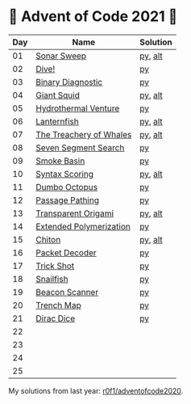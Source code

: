 # :christmas_tree: Advent of Code 2021 :christmas_tree:

|Day|Name|Solution|
|---|---|---|
|01|[Sonar Sweep](https://adventofcode.com/2021/day/1)|[py](/day01/main.py), [alt](/day01/alt.py)|
|02|[Dive!](https://adventofcode.com/2021/day/2)|[py](/day02/main.py)|
|03|[Binary Diagnostic](https://adventofcode.com/2021/day/3)|[py](/day03/main.py)|
|04|[Giant Squid](https://adventofcode.com/2021/day/4)|[py](/day04/main.py), [alt](/day04/alt.py)|
|05|[Hydrothermal Venture](https://adventofcode.com/2021/day/5)|[py](/day05/main.py)|
|06|[Lanternfish](https://adventofcode.com/2021/day/6)|[py](/day06/main.py), [alt](/day06/alt.py)|
|07|[The Treachery of Whales](https://adventofcode.com/2021/day/7)|[py](/day07/main.py), [alt](/day07/alt.py)|
|08|[Seven Segment Search](https://adventofcode.com/2021/day/8)|[py](/day08/main.py)|
|09|[Smoke Basin](https://adventofcode.com/2021/day/9)|[py](/day09/main.py)|
|10|[Syntax Scoring](https://adventofcode.com/2021/day/10)|[py](/day10/main.py), [alt](/day10/alt.py)|
|11|[Dumbo Octopus](https://adventofcode.com/2021/day/11)|[py](/day11/main.py)|
|12|[Passage Pathing](https://adventofcode.com/2021/day/12)|[py](/day12/main.py)|
|13|[Transparent Origami](https://adventofcode.com/2021/day/13)|[py](/day13/main.py), [alt](/day13/alt.py)|
|14|[Extended Polymerization](https://adventofcode.com/2021/day/14)|[py](/day14/main.py)|
|15|[Chiton](https://adventofcode.com/2021/day/15)|[py](/day15/main.py), [alt](/day15/alt.py)|
|16|[Packet Decoder](https://adventofcode.com/2021/day/16)|[py](/day16/main.py)|
|17|[Trick Shot](https://adventofcode.com/2021/day/17)|[py](/day17/main.py)|
|18|[Snailfish](https://adventofcode.com/2021/day/18)|[py](/day18/main.py)|
|19|[Beacon Scanner](https://adventofcode.com/2021/day/19)|[py](/day19/main.py)|
|20|[Trench Map](https://adventofcode.com/2021/day/20)|[py](/day20/main.py)|
|21|[Dirac Dice](https://adventofcode.com/2021/day/21)|[py](/day21/main.py)|
|22|||
|23|||
|24|||
|25|||

My solutions from last year: [r0f1/adventofcode2020](https://github.com/r0f1/adventofcode2020).
